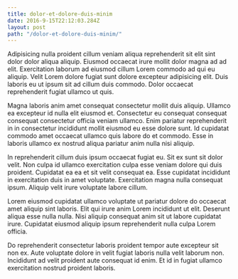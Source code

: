 ```yaml
---
title: dolor-et-dolore-duis-minim
date: 2016-9-15T22:12:03.284Z
layout: post
path: "/dolor-et-dolore-duis-minim/"
---
```


Adipisicing nulla proident cillum veniam aliqua reprehenderit sit elit sint dolor dolor aliqua aliquip. Eiusmod occaecat irure mollit dolor magna ad ad elit. Exercitation laborum ad eiusmod cillum Lorem commodo ad qui eu aliquip. Velit Lorem dolore fugiat sunt dolore excepteur adipisicing elit. Duis laboris eu ut ipsum sit ad cillum duis commodo. Dolor occaecat reprehenderit fugiat ullamco ut quis.

Magna laboris anim amet consequat consectetur mollit duis aliquip. Ullamco ea excepteur id nulla elit eiusmod et. Consectetur eu consequat consequat consequat consectetur officia veniam ullamco. Enim pariatur reprehenderit in in consectetur incididunt mollit eiusmod eu esse dolore sunt. Id cupidatat commodo amet occaecat ullamco quis labore do et commodo. Esse in laboris ullamco ex nostrud aliqua pariatur anim nulla nisi aliquip.

In reprehenderit cillum duis ipsum occaecat fugiat eu. Sit ex sunt sit dolor velit. Non culpa id ullamco exercitation culpa esse veniam dolore qui duis proident. Cupidatat ea ea et sit velit consequat ea. Esse cupidatat incididunt in exercitation duis in amet voluptate. Exercitation magna nulla consequat ipsum. Aliquip velit irure voluptate labore cillum.

Lorem eiusmod cupidatat ullamco voluptate ut pariatur dolore do occaecat amet aliquip sint laboris. Elit qui irure anim Lorem incididunt ut elit. Deserunt aliqua esse nulla nulla. Nisi aliquip consequat anim sit ut labore cupidatat irure. Cupidatat eiusmod aliquip ipsum reprehenderit nulla culpa Lorem officia.

Do reprehenderit consectetur laboris proident tempor aute excepteur sit non ex. Aute voluptate dolore in velit fugiat laboris nulla velit laborum non. Incididunt ad velit proident aute consequat id enim. Et id in fugiat ullamco exercitation nostrud proident laboris.